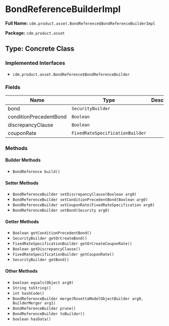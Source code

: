 # BondReferenceBuilderImpl

**Full Name:** `cdm.product.asset.BondReference$BondReferenceBuilderImpl`

**Package:** `cdm.product.asset`

## Type: Concrete Class

### Implemented Interfaces

- `cdm.product.asset.BondReference$BondReferenceBuilder`

### Fields

| Name | Type | Description |
|------|------|-------------|
| bond | `SecurityBuilder` |  |
| conditionPrecedentBond | `Boolean` |  |
| discrepancyClause | `Boolean` |  |
| couponRate | `FixedRateSpecificationBuilder` |  |

### Methods

#### Builder Methods

- `BondReference build()`

#### Setter Methods

- `BondReferenceBuilder setDiscrepancyClause(Boolean arg0)`
- `BondReferenceBuilder setConditionPrecedentBond(Boolean arg0)`
- `BondReferenceBuilder setCouponRate(FixedRateSpecification arg0)`
- `BondReferenceBuilder setBond(Security arg0)`

#### Getter Methods

- `Boolean getConditionPrecedentBond()`
- `SecurityBuilder getOrCreateBond()`
- `FixedRateSpecificationBuilder getOrCreateCouponRate()`
- `Boolean getDiscrepancyClause()`
- `FixedRateSpecificationBuilder getCouponRate()`
- `SecurityBuilder getBond()`

#### Other Methods

- `boolean equals(Object arg0)`
- `String toString()`
- `int hashCode()`
- `BondReferenceBuilder merge(RosettaModelObjectBuilder arg0, BuilderMerger arg1)`
- `BondReferenceBuilder prune()`
- `BondReferenceBuilder toBuilder()`
- `boolean hasData()`

